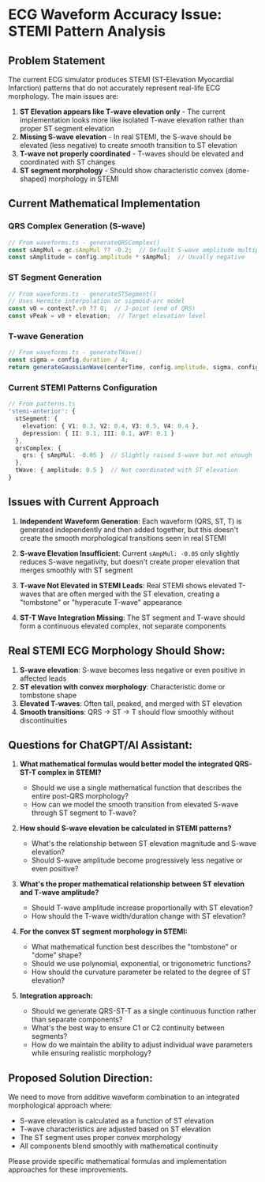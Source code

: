 # ECG Waveform Accuracy Issue: STEMI Pattern Analysis

## Problem Statement

The current ECG simulator produces STEMI (ST-Elevation Myocardial Infarction) patterns that do not accurately represent real-life ECG morphology. The main issues are:

1. **ST Elevation appears like T-wave elevation only** - The current implementation looks more like isolated T-wave elevation rather than proper ST segment elevation
2. **Missing S-wave elevation** - In real STEMI, the S-wave should be elevated (less negative) to create smooth transition to ST elevation
3. **T-wave not properly coordinated** - T-waves should be elevated and coordinated with ST changes
4. **ST segment morphology** - Should show characteristic convex (dome-shaped) morphology in STEMI

## Current Mathematical Implementation

### QRS Complex Generation (S-wave)
```typescript
// From waveforms.ts - generateQRSComplex()
const sAmpMul = qc.sAmpMul ?? -0.2;  // Default S-wave amplitude multiplier
const sAmplitude = config.amplitude * sAmpMul;  // Usually negative
```

### ST Segment Generation
```typescript
// From waveforms.ts - generateSTSegment()
// Uses Hermite interpolation or sigmoid-arc model
const v0 = context?.v0 ?? 0;  // J-point (end of QRS)
const vPeak = v0 + elevation;  // Target elevation level
```

### T-wave Generation
```typescript
// From waveforms.ts - generateTWave()
const sigma = config.duration / 4;
return generateGaussianWave(centerTime, config.amplitude, sigma, config.duration, samplingRate);
```

### Current STEMI Patterns Configuration
```typescript
// From patterns.ts
'stemi-anterior': {
  stSegment: {
    elevation: { V1: 0.3, V2: 0.4, V3: 0.5, V4: 0.4 },
    depression: { II: 0.1, III: 0.1, aVF: 0.1 }
  },
  qrsComplex: { 
    qrs: { sAmpMul: -0.05 }  // Slightly raised S-wave but not enough
  },
  tWave: { amplitude: 0.5 }  // Not coordinated with ST elevation
}
```

## Issues with Current Approach

1. **Independent Waveform Generation**: Each waveform (QRS, ST, T) is generated independently and then added together, but this doesn't create the smooth morphological transitions seen in real STEMI

2. **S-wave Elevation Insufficient**: Current `sAmpMul: -0.05` only slightly reduces S-wave negativity, but doesn't create proper elevation that merges smoothly with ST segment

3. **T-wave Not Elevated in STEMI Leads**: Real STEMI shows elevated T-waves that are often merged with the ST elevation, creating a "tombstone" or "hyperacute T-wave" appearance

4. **ST-T Wave Integration Missing**: The ST segment and T-wave should form a continuous elevated complex, not separate components

## Real STEMI ECG Morphology Should Show:

1. **S-wave elevation**: S-wave becomes less negative or even positive in affected leads
2. **ST elevation with convex morphology**: Characteristic dome or tombstone shape
3. **Elevated T-waves**: Often tall, peaked, and merged with ST elevation
4. **Smooth transitions**: QRS → ST → T should flow smoothly without discontinuities

## Questions for ChatGPT/AI Assistant:

1. **What mathematical formulas would better model the integrated QRS-ST-T complex in STEMI?**
   - Should we use a single mathematical function that describes the entire post-QRS morphology?
   - How can we model the smooth transition from elevated S-wave through ST segment to T-wave?

2. **How should S-wave elevation be calculated in STEMI patterns?**
   - What's the relationship between ST elevation magnitude and S-wave elevation?
   - Should S-wave amplitude become progressively less negative or even positive?

3. **What's the proper mathematical relationship between ST elevation and T-wave amplitude?**
   - Should T-wave amplitude increase proportionally with ST elevation?
   - How should the T-wave width/duration change with ST elevation?

4. **For the convex ST segment morphology in STEMI:**
   - What mathematical function best describes the "tombstone" or "dome" shape?
   - Should we use polynomial, exponential, or trigonometric functions?
   - How should the curvature parameter be related to the degree of ST elevation?

5. **Integration approach:**
   - Should we generate QRS-ST-T as a single continuous function rather than separate components?
   - What's the best way to ensure C1 or C2 continuity between segments?
   - How do we maintain the ability to adjust individual wave parameters while ensuring realistic morphology?

## Proposed Solution Direction:

We need to move from additive waveform combination to an integrated morphological approach where:
- S-wave elevation is calculated as a function of ST elevation
- T-wave characteristics are adjusted based on ST elevation
- The ST segment uses proper convex morphology
- All components blend smoothly with mathematical continuity

Please provide specific mathematical formulas and implementation approaches for these improvements.